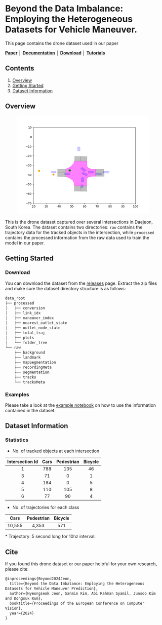 # Beyond the Data Imbalance: Employing the Heterogeneous Datasets for Vehicle Maneuver.

This page contains the drone dataset used in our paper

[**Paper**](paperlink)
│ [**Documentation**](https://github.com/KAIST-VDCLab/VDC-Trajectory-Dataset/tree/master/docs)
│ [**Download**](https://github.com/KAIST-VDCLab/VDC-Trajectory-Dataset/releases)
│ [**Tutorials**](example.ipynb)

## Contents
1. [Overview](#overview)
2. [Getting Started](#getting-started)
3. [Dataset Information](#dataset-information)
## Overview

<div align="center">
<img src="./graphics/demo.gif" width="426"/>
</div>

This is the drone dataset captured over several intersections in Daejeon, South Korea. The dataset contains two directories: ```raw``` contains the trajectory data for the tracked objects in the intersection, while ```processed``` contains the processed information from the raw data used to train the model in our paper. 

## Getting Started


### Download

You can download the dataset from the [releases](https://github.com/itsbman/drone_dataset/releases) page. Extract the zip files and make sure the dataset directory structure is as follows:

```
data_root
├── processed
│   ├── conversion
│   ├── link_idx
│   ├── maneuver_index
│   ├── nearest_outlet_state
│   ├── outlet_node_state
│   ├── total_traj
│   ├── plots
│   └── folder_tree
└── raw
    ├── background
    ├── landmark
    ├── mapSegmentation
    ├── recordingMeta
    ├── segmentation
    ├── tracks
    └── tracksMeta
```

### Examples

Please take a look at the [example notebook](https://github.com/itsbman/drone_dataset/blob/master/example.ipynb) on how to use the information contained in the dataset.

## Dataset Information

### Statistics

- No. of tracked objects at each intersection

| Intersection Id | Cars| Pedestrian | Bicycle |
| :---: | :---: | :---: | :---: |
| 1 | 788 | 135 | 46 |
| 3 | 71 | 0 | 1 |
| 4 | 184 | 0 | 5 |
| 5 | 110 | 105 | 8 |
| 6 | 77| 90 | 4 |

- No. of trajectories for each class

| Cars | Pedestrian | Bicycle |
| :---: | :---: | :---: |
| 10,555 | 4,353 | 571 |

$*$ Trajectory: 5 second long for 10hz interval.

<!-- | Dataset | Location | Trajectory Counts | Location Counts | Included | FPS | Method
| :---: | :---: | :---: | :---: | :---: | : ---: | : ---: | 
| 1 | 788 | 135 | 46 |
| 3 | 71 | 0 | 1 |
| 4 | 184 | 0 | 5 |
| 5 | 110 | 105 | 8 |
| 6 | 77| 90 | 4 | -->

## Cite

If you found this drone dataset or our paper helpful for your own research, please cite:

```
@inproceedings{Beyond2024Jeon,
  title={Beyond the Data Imbalance: Employing the Heterogeneous Datasets for Vehicle Maneuver Prediction},
  author={Hyeongseok Jeon, Sanmin Kim, Abi Rahman Syamil, Junsoo Kim and Dongsuk Kum},
  booktitle={Proceedings of the European Conference on Computer Vision},
  year={2024}
}
```

